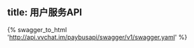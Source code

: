 title: 用户服务API
---


{% swagger_to_html 'http://api.vvchat.im/paybusapi/swagger/v1/swagger.yaml' %}
